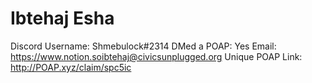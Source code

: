 # Ibtehaj Esha

Discord Username: Shmebulock#2314
DMed a POAP: Yes
Email: https://www.notion.soibtehaj@civicsunplugged.org
Unique POAP Link: http://POAP.xyz/claim/spc5ic